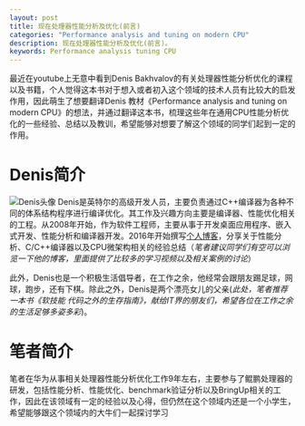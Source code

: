 ```yaml
---
layout: post
title: 现在处理器性能分析及优化(前言)
categories: "Performance analysis and tuning on modern CPU"
description: 现在处理器性能分析及优化(前言)。
keywords: Performance analysis tuning CPU
---
```


最近在youtube上无意中看到Denis Bakhvalov的有关处理器性能分析优化的课程以及书籍，个人觉得这本书对于想入或者初入这个领域的技术人员有比较大的启发作用，因此萌生了想要翻译Denis 教材《Performance analysis and tuning on modern CPU》的想法，并通过翻译这本书，梳理这些年在通用CPU性能分析优化的一些经验、总结以及教训，希望能够对想要了解这个领域的同学们起到一定的作用。

# Denis简介
![Denis头像](https://easyperf.net/img/dendibakh_2020_250px.jpeg)
Denis是英特尔的高级开发人员，主要负责通过C++编译器为各种不同的体系结构程序进行编译优化。其工作及兴趣方向主要是编译器、性能优化相关的工程。从2008年开始，作为软件工程师，主要从事于开发桌面应用程序、嵌入式开发、性能分析和编译器开发。2016年开始撰写[个人博客]( http://easyperf.net)，分享关于性能分析、C/C++编译器以及CPU微架构相关的经验总结（*笔者建议同学们有空可以浏览一下他的博客，里面提供了比较多的学习视频以及相关案例的讨论*）

此外，Denis也是一个积极生活倡导者，在工作之余，他经常会跟朋友踢足球，网球，跑步，还有下棋。除此之外，Denis是两个漂亮女儿的父亲(*此处，笔者推荐一本书《软技能 代码之外的生存指南》，献给IT界的朋友们，希望各位在工作之余的生活足够多姿多彩*)。


# 笔者简介
笔者在华为从事相关处理器性能分析优化工作9年左右，主要参与了鲲鹏处理器的研发，包括性能分析、性能优化、benchmark验证分析以及BringUp相关的工作，因此在该领域有一定的经验以及心得，但仍然在这个领域内还是一个小学生，希望能够跟这个领域内的大牛们一起探讨学习



